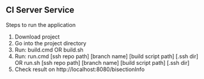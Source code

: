 ## CI Server Service
Steps to run the application
1. Download project
2. Go into the project directory
3. Run: build.cmd OR build.sh
4. Run: run.cmd [ssh repo path] [branch name] [build script path] [.ssh dir] OR run.sh [ssh repo path] [branch name] [build script path] [.ssh dir]
5. Check result on http://localhost:8080/bisectionInfo
